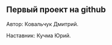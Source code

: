 Первый проект на github 
--------------------------------------
Автор: Ковальчук Дмитрий.

Наставник: Кучма Юрий.
